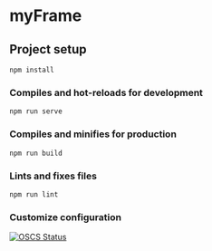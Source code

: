 # myFrame

## Project setup

```
npm install
```

### Compiles and hot-reloads for development

```
npm run serve
```

### Compiles and minifies for production

```
npm run build
```

### Lints and fixes files

```
npm run lint
```

### Customize configuration

[![OSCS Status](https://www.oscs1024.com/platform/badge/keyeking/myFrame.svg?size=large)](https://www.oscs1024.com/project/keyeking/myFrame?ref=badge_large)
